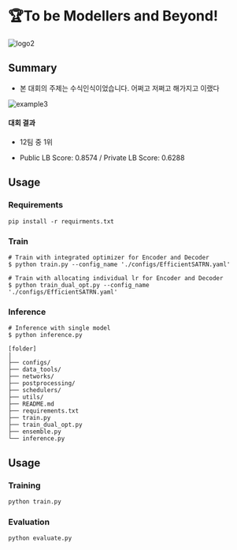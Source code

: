 # 🏆To be Modellers and Beyond!

![logo2](C:\Users\iloveslowfood\Documents\workspace\p4-fr-sorry-math-but-love-you\images\logo2.png)

## Summary

- 본 대회의 주제는 수식인식이었습니다. 어쩌고 저쩌고 해가지고 이랬다

![example3](https://github.com/iloveslowfood/p4-fr-sorry-math-but-love-you/blob/master/images/example3.png?raw=true)



#### 대회 결과

* 12팀 중 1위

* Public LB Score: 0.8574 / Private LB Score: 0.6288



## Usage

### Requirements

```shell
pip install -r requirments.txt
```



### Train

```shell
# Train with integrated optimizer for Encoder and Decoder
$ python train.py --config_name './configs/EfficientSATRN.yaml'

# Train with allocating individual lr for Encoder and Decoder
$ python train_dual_opt.py --config_name './configs/EfficientSATRN.yaml'
```



### Inference

```shell
# Inference with single model
$ python inference.py  
```







```shell
[folder]
│
├── configs/
├── data_tools/
├── networks/
├── postprocessing/
├── schedulers/
├── utils/
├── README.md
├── requirements.txt
├── train.py
├── train_dual_opt.py
├── ensemble.py
└── inference.py
```

## Usage

### Training

```sh
python train.py
```


### Evaluation

```sh
python evaluate.py
```

[arxiv-zhang18]: https://arxiv.org/pdf/1801.03530.pdf
[CROHME]: https://www.isical.ac.in/~crohme/
[Aida]: https://www.kaggle.com/aidapearson/ocr-data
[Upstage]: https://www.upstage.ai/
[IM2LATEX]: http://lstm.seas.harvard.edu/latex/
[pytorch]: https://pytorch.org/
